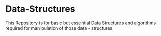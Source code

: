 # Data-Structures
This Repository is for basic but essential Data Structures and algorithms required for manipulation of those data - structures
